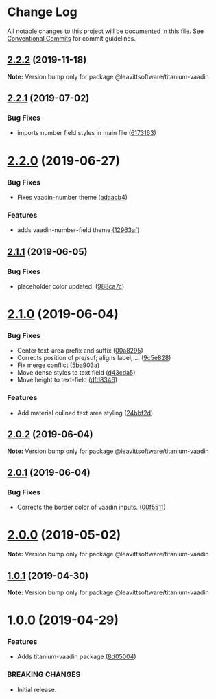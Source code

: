 # Change Log

All notable changes to this project will be documented in this file.
See [Conventional Commits](https://conventionalcommits.org) for commit guidelines.

## [2.2.2](https://github.com/LeavittSoftware/titanium-elements/compare/@leavittsoftware/titanium-vaadin@2.2.1...@leavittsoftware/titanium-vaadin@2.2.2) (2019-11-18)

**Note:** Version bump only for package @leavittsoftware/titanium-vaadin





## [2.2.1](https://github.com/LeavittSoftware/titanium-elements/compare/@leavittsoftware/titanium-vaadin@2.2.0...@leavittsoftware/titanium-vaadin@2.2.1) (2019-07-02)


### Bug Fixes

* imports number field styles in main file ([6173163](https://github.com/LeavittSoftware/titanium-elements/commit/6173163))





# [2.2.0](https://github.com/LeavittSoftware/titanium-elements/compare/@leavittsoftware/titanium-vaadin@2.1.1...@leavittsoftware/titanium-vaadin@2.2.0) (2019-06-27)


### Bug Fixes

* Fixes vaadin-number theme ([adaacb4](https://github.com/LeavittSoftware/titanium-elements/commit/adaacb4))


### Features

* adds vaadin-number-field theme ([12963af](https://github.com/LeavittSoftware/titanium-elements/commit/12963af))





## [2.1.1](https://github.com/LeavittSoftware/titanium-elements/compare/@leavittsoftware/titanium-vaadin@2.1.0...@leavittsoftware/titanium-vaadin@2.1.1) (2019-06-05)


### Bug Fixes

* placeholder color updated. ([988ca7c](https://github.com/LeavittSoftware/titanium-elements/commit/988ca7c))





# [2.1.0](https://github.com/LeavittSoftware/titanium-elements/compare/@leavittsoftware/titanium-vaadin@2.0.2...@leavittsoftware/titanium-vaadin@2.1.0) (2019-06-04)


### Bug Fixes

* Center text-area prefix and suffix ([00a8295](https://github.com/LeavittSoftware/titanium-elements/commit/00a8295))
* Corrects position of pre/suf; aligns label; ... ([9c5e828](https://github.com/LeavittSoftware/titanium-elements/commit/9c5e828))
* Fix merge conflict ([5ba903a](https://github.com/LeavittSoftware/titanium-elements/commit/5ba903a))
* Move dense styles to text field ([d43cda5](https://github.com/LeavittSoftware/titanium-elements/commit/d43cda5))
* Move height to text-field ([dfd8346](https://github.com/LeavittSoftware/titanium-elements/commit/dfd8346))


### Features

* Add material oulined text area styling ([24bbf2d](https://github.com/LeavittSoftware/titanium-elements/commit/24bbf2d))





## [2.0.2](https://github.com/LeavittSoftware/titanium-elements/compare/@leavittsoftware/titanium-vaadin@2.0.1...@leavittsoftware/titanium-vaadin@2.0.2) (2019-06-04)

**Note:** Version bump only for package @leavittsoftware/titanium-vaadin





## [2.0.1](https://github.com/LeavittSoftware/titanium-elements/compare/@leavittsoftware/titanium-vaadin@2.0.0...@leavittsoftware/titanium-vaadin@2.0.1) (2019-06-04)


### Bug Fixes

* Corrects the border color of vaadin inputs. ([00f5511](https://github.com/LeavittSoftware/titanium-elements/commit/00f5511))





# [2.0.0](https://github.com/LeavittSoftware/titanium-elements/compare/@leavittsoftware/titanium-vaadin@1.0.1...@leavittsoftware/titanium-vaadin@2.0.0) (2019-05-02)

**Note:** Version bump only for package @leavittsoftware/titanium-vaadin






## [1.0.1](https://github.com/LeavittSoftware/titanium-elements/compare/@leavittsoftware/titanium-vaadin@1.0.0...@leavittsoftware/titanium-vaadin@1.0.1) (2019-04-30)

**Note:** Version bump only for package @leavittsoftware/titanium-vaadin





# 1.0.0 (2019-04-29)


### Features

* Adds titanium-vaadin package ([8d05004](https://github.com/LeavittSoftware/titanium-elements/commit/8d05004))


### BREAKING CHANGES

* Initial release.
